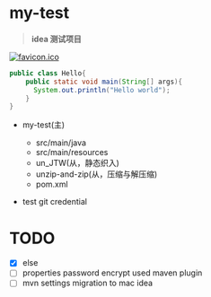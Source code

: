 # my-test

> **idea 测试项目**

[![](https://wtfo.gitee.io/favicon.ico "favicon.ico")](https://wtfo.gitee.io/)
```java
public class Hello{
    public static void main(String[] args){
      System.out.println("Hello world");
    }
}
```

+ my-test(主)
    + src/main/java
    + src/main/resources
    + un_JTW(从，静态织入)
    + unzip-and-zip(从，压缩与解压缩)
    + pom.xml

+ test git credential


# TODO
  
  - [X] else
  - [ ] properties password encrypt used maven plugin
  - [ ] mvn settings migration to mac idea